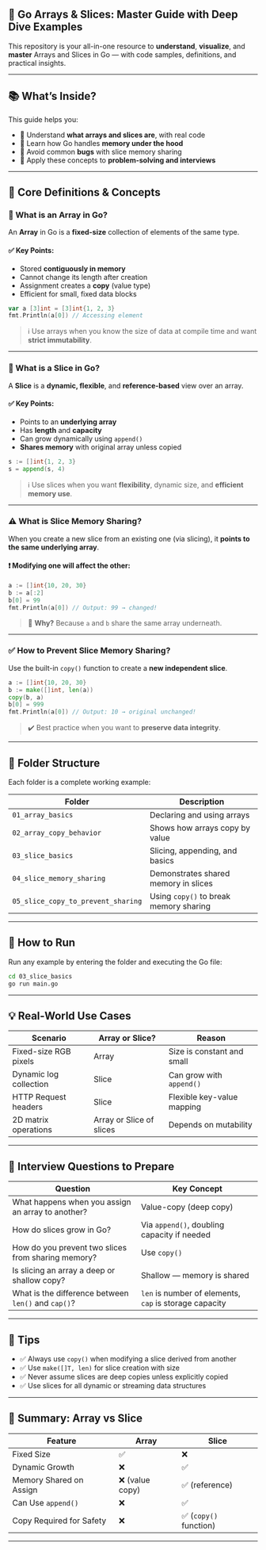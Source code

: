 

## 📘 Go Arrays & Slices: Master Guide with Deep Dive Examples

This repository is your all-in-one resource to **understand**, **visualize**, and **master** Arrays and Slices in Go — with code samples, definitions, and practical insights.

---

## 📚 What’s Inside?

This guide helps you:

* 📌 Understand **what arrays and slices are**, with real code
* 📌 Learn how Go handles **memory under the hood**
* 📌 Avoid common **bugs** with slice memory sharing
* 📌 Apply these concepts to **problem-solving and interviews**

---

## 🧠 Core Definitions & Concepts

### 🔸 What is an Array in Go?

An **Array** in Go is a **fixed-size** collection of elements of the same type.

#### ✅ Key Points:

* Stored **contiguously in memory**
* Cannot change its length after creation
* Assignment creates a **copy** (value type)
* Efficient for small, fixed data blocks

```go
var a [3]int = [3]int{1, 2, 3}
fmt.Println(a[0]) // Accessing element
```

> ℹ️ Use arrays when you know the size of data at compile time and want **strict immutability**.

---

### 🔹 What is a Slice in Go?

A **Slice** is a **dynamic, flexible**, and **reference-based** view over an array.

#### ✅ Key Points:

* Points to an **underlying array**
* Has **length** and **capacity**
* Can grow dynamically using `append()`
* **Shares memory** with original array unless copied

```go
s := []int{1, 2, 3}
s = append(s, 4)
```

> ℹ️ Use slices when you want **flexibility**, dynamic size, and **efficient memory use**.

---

### ⚠️ What is Slice Memory Sharing?

When you create a new slice from an existing one (via slicing), it **points to the same underlying array**.

#### ❗ Modifying one will affect the other:

```go
a := []int{10, 20, 30}
b := a[:2]
b[0] = 99
fmt.Println(a[0]) // Output: 99 → changed!
```

> 🧠 **Why?** Because `a` and `b` share the same array underneath.

---

### ✅ How to Prevent Slice Memory Sharing?

Use the built-in `copy()` function to create a **new independent slice**.

```go
a := []int{10, 20, 30}
b := make([]int, len(a))
copy(b, a)
b[0] = 999
fmt.Println(a[0]) // Output: 10 → original unchanged!
```

> ✔️ Best practice when you want to **preserve data integrity**.

---

## 📁 Folder Structure

Each folder is a complete working example:

| Folder                             | Description                            |
| ---------------------------------- | -------------------------------------- |
| `01_array_basics`                  | Declaring and using arrays             |
| `02_array_copy_behavior`           | Shows how arrays copy by value         |
| `03_slice_basics`                  | Slicing, appending, and basics         |
| `04_slice_memory_sharing`          | Demonstrates shared memory in slices   |
| `05_slice_copy_to_prevent_sharing` | Using `copy()` to break memory sharing |

---

## 🚀 How to Run

Run any example by entering the folder and executing the Go file:

```bash
cd 03_slice_basics
go run main.go
```

---

## 💡 Real-World Use Cases

| Scenario               | Array or Slice?          | Reason                     |
| ---------------------- | ------------------------ | -------------------------- |
| Fixed-size RGB pixels  | Array                    | Size is constant and small |
| Dynamic log collection | Slice                    | Can grow with `append()`   |
| HTTP Request headers   | Slice                    | Flexible key-value mapping |
| 2D matrix operations   | Array or Slice of slices | Depends on mutability      |

---

## 🎯 Interview Questions to Prepare

| Question                                            | Key Concept                                            |
| --------------------------------------------------- | ------------------------------------------------------ |
| What happens when you assign an array to another?   | Value-copy (deep copy)                                 |
| How do slices grow in Go?                           | Via `append()`, doubling capacity if needed            |
| How do you prevent two slices from sharing memory?  | Use `copy()`                                           |
| Is slicing an array a deep or shallow copy?         | Shallow — memory is shared                             |
| What is the difference between `len()` and `cap()`? | `len` is number of elements, `cap` is storage capacity |

---

## 📌 Tips

* ✅ Always use `copy()` when modifying a slice derived from another
* ✅ Use `make([]T, len)` for slice creation with size
* ✅ Never assume slices are deep copies unless explicitly copied
* ✅ Use slices for all dynamic or streaming data structures




---

## 📎 Summary: Array vs Slice

| Feature                  | Array          | Slice                 |
| ------------------------ | -------------- | --------------------- |
| Fixed Size               | ✅              | ❌                     |
| Dynamic Growth           | ❌              | ✅                     |
| Memory Shared on Assign  | ❌ (value copy) | ✅ (reference)         |
| Can Use `append()`       | ❌              | ✅                     |
| Copy Required for Safety | ❌              | ✅ (`copy()` function) |

---

